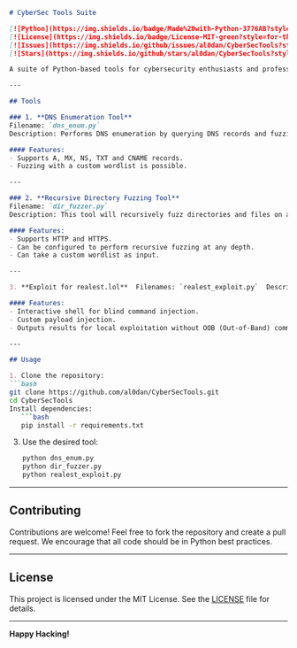 ```markdown
# CyberSec Tools Suite  

[![Python](https://img.shields.io/badge/Made%20with-Python-3776AB?style=for-the-badge&logo=python&logoColor=white)](https://www.python.org/)
[![License](https://img.shields.io/badge/License-MIT-green?style=for-the-badge)](LICENSE)
[![Issues](https://img.shields.io/github/issues/al0dan/CyberSecTools?style=for-the-badge)](https://github.com/al0dan/CyberSecTools/issues)
[![Stars](https://img.shields.io/github/stars/al0dan/CyberSecTools?style=for-the-badge)](https://github.com/al0dan/CyberSecTools/stargazers)

A suite of Python-based tools for cybersecurity enthusiasts and professionals, including DNS enumeration, recursive directory fuzzing, and an exploit for the **realest.lol** lab.

---

## Tools  

### 1. **DNS Enumeration Tool**  
Filename: `dns_enum.py`  
Description: Performs DNS enumeration by querying DNS records and fuzzing domain names to discover subdomains and other hidden records.

#### Features: 
- Supports A, MX, NS, TXT and CNAME records.
- Fuzzing with a custom wordlist is possible.

---

### 2. **Recursive Directory Fuzzing Tool** 
Filename: `dir_fuzzer.py` 
Description: This tool will recursively fuzz directories and files on a target web server in order to find "hidden" endpoints or other sensitive information.

#### Features: 
- Supports HTTP and HTTPS.
- Can be configured to perform recursive fuzzing at any depth.
- Can take a custom wordlist as input.

---

3. **Exploit for realest.lol**  Filenames: `realest_exploit.py`  Description: Exploits a Blind Code/Command Injection vulnerability in the **realest.lol** lab.

#### Features: 
- Interactive shell for blind command injection.
- Custom payload injection.
- Outputs results for local exploitation without OOB (Out-of-Band) communication.

---

## Usage 

1. Clone the repository:  
```bash
git clone https://github.com/al0dan/CyberSecTools.git
cd CyberSecTools
Install dependencies: 
   ```bash
   pip install -r requirements.txt
   ```

3. Use the desired tool: 
   ```bash
   python dns_enum.py
   python dir_fuzzer.py
   python realest_exploit.py
   ```

---

## Contributing 

Contributions are welcome! Feel free to fork the repository and create a pull request. We encourage that all code should be in Python best practices.

---

## License 

This project is licensed under the MIT License. See the [LICENSE](LICENSE) file for details.

---
**Happy Hacking!**
```
